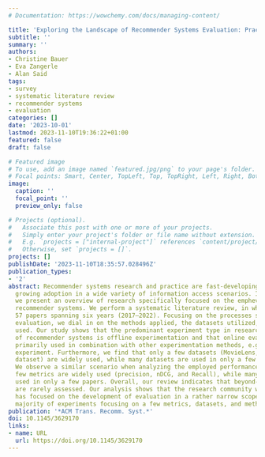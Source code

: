 ```yaml
---
# Documentation: https://wowchemy.com/docs/managing-content/

title: 'Exploring the Landscape of Recommender Systems Evaluation: Practices and Perspectives'
subtitle: ''
summary: ''
authors:
- Christine Bauer
- Eva Zangerle
- Alan Said
tags:
- survey
- systematic literature review
- recommender systems
- evaluation
categories: []
date: '2023-10-01'
lastmod: 2023-11-10T19:36:22+01:00
featured: false
draft: false

# Featured image
# To use, add an image named `featured.jpg/png` to your page's folder.
# Focal points: Smart, Center, TopLeft, Top, TopRight, Left, Right, BottomLeft, Bottom, BottomRight.
image:
  caption: ''
  focal_point: ''
  preview_only: false

# Projects (optional).
#   Associate this post with one or more of your projects.
#   Simply enter your project's folder or file name without extension.
#   E.g. `projects = ["internal-project"]` references `content/project/deep-learning/index.md`.
#   Otherwise, set `projects = []`.
projects: []
publishDate: '2023-11-10T18:35:57.028496Z'
publication_types:
- '2'
abstract: Recommender systems research and practice are fast-developing topics with
  growing adoption in a wide variety of information access scenarios. In this paper,
  we present an overview of research specifically focused on the emphevaluation of
  recommender systems. We perform a systematic literature review, in which we analyze
  57 papers spanning six years (2017–2022). Focusing on the processes surrounding
  evaluation, we dial in on the methods applied, the datasets utilized, and the metrics
  used. Our study shows that the predominant experiment type in research on the evaluation
  of recommender systems is offline experimentation and that online evaluations are
  primarily used in combination with other experimentation methods, e.g., an offline
  experiment. Furthermore, we find that only a few datasets (MovieLens, Amazon review
  dataset) are widely used, while many datasets are used in only a few papers each.
  We observe a similar scenario when analyzing the employed performance metrics—a
  few metrics are widely used (precision, nDCG, and Recall), while many others are
  used in only a few papers. Overall, our review indicates that beyond-accuracy qualities
  are rarely assessed. Our analysis shows that the research community working on evaluation
  has focused on the development of evaluation in a rather narrow scope, with the
  majority of experiments focusing on a few metrics, datasets, and methods.
publication: '*ACM Trans. Recomm. Syst.*'
doi: 10.1145/3629170
links:
- name: URL
  url: https://doi.org/10.1145/3629170
---
```

